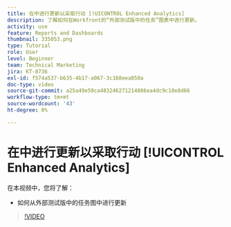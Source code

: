 ```yaml
---
title: 在中进行更新以采取行动 [!UICONTROL Enhanced Analytics]
description: 了解如何在Workfront的“外部测试版中的任务”图表中进行更新。
activity: use
feature: Reports and Dashboards
thumbnail: 335053.png
type: Tutorial
role: User
level: Beginner
team: Technical Marketing
jira: KT-8736
exl-id: f574a537-b635-4b17-a067-3c168eea850a
doc-type: video
source-git-commit: a25a49e59ca483246271214886ea4dc9c10e8d66
workflow-type: tm+mt
source-wordcount: '43'
ht-degree: 0%

---
```


# 在中进行更新以采取行动 [!UICONTROL Enhanced Analytics]

在本视频中，您将了解：

* 如何从外部测试版中的任务图中进行更新

>[!VIDEO](https://video.tv.adobe.com/v/335053/?quality=12&learn=on)

